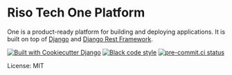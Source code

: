 # Riso Tech One Platform

One is a product-ready platform for building and deploying applications. It is built on top of [Django](https://www.djangoproject.com/) and [Django Rest Framework](https://www.django-rest-framework.org/).

[![Built with Cookiecutter Django](https://img.shields.io/badge/built%20with-Cookiecutter%20Django-ff69b4.svg?logo=cookiecutter)](https://github.com/cookiecutter/cookiecutter-django/)
[![Black code style](https://img.shields.io/badge/code%20style-black-000000.svg)](https://github.com/ambv/black)
[![pre-commit.ci status](https://results.pre-commit.ci/badge/github/riso-tech/one/main.svg)](https://results.pre-commit.ci/latest/github/riso-tech/one/main)



License: MIT
